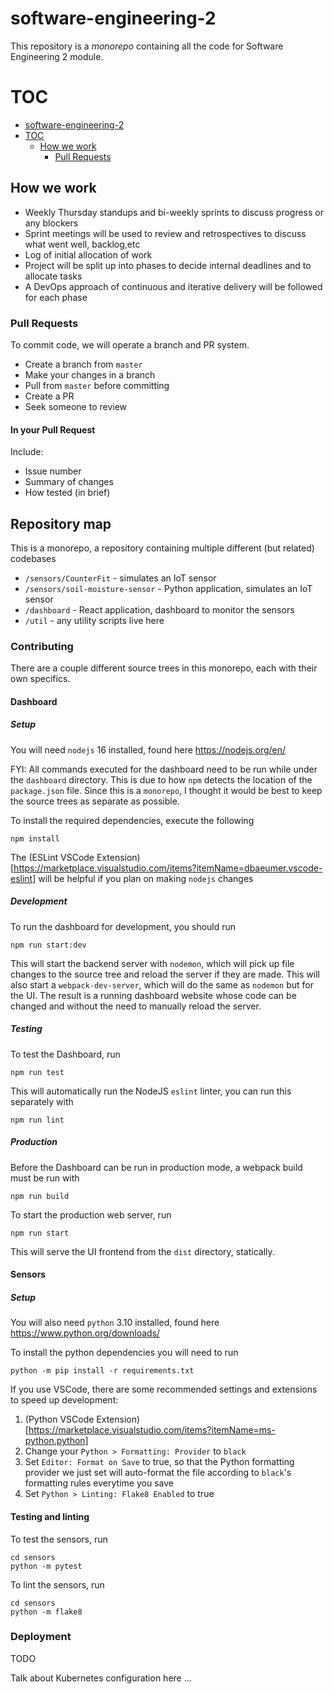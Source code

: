 # software-engineering-2

This repository is a _monorepo_ containing all the code for Software Engineering 2 module.

# TOC

  - [software-engineering-2](#software-engineering-2)
  - [TOC](#toc)
    - [How we work](#how-we-work)
      - [Pull Requests](#pull-requests)

## How we work

- Weekly Thursday standups and bi-weekly sprints to discuss progress or any blockers
- Sprint meetings will be used to review and retrospectives to discuss what went well, backlog,etc
- Log of initial allocation of work
- Project will be split up into phases to decide internal deadlines and to allocate tasks
- A DevOps approach of continuous and iterative delivery will be followed for each phase

### Pull Requests

To commit code, we will operate a branch and PR system. 

 - Create a branch from `master`
 - Make your changes in a branch
 - Pull from `master` before committing
 - Create a PR
 - Seek someone to review

#### In your Pull Request

Include:
 - Issue number
 - Summary of changes
 - How tested (in brief)
## Repository map
This is a monorepo, a repository containing multiple different (but related) codebases

 - `/sensors/CounterFit` - simulates an IoT sensor
 - `/sensors/soil-moisture-sensor` - Python application, simulates an IoT sensor
 - `/dashboard` - React application, dashboard to monitor the sensors
 - `/util` - any utility scripts live here

### Contributing

There are a couple different source trees in this monorepo, each with their own specifics.

#### Dashboard

##### Setup
You will need `nodejs` 16 installed, found here https://nodejs.org/en/

FYI: All commands executed for the dashboard need to be run while under the `dashboard` directory. This is due to how `npm` detects the location of the `package.json` file. Since this is a `monorepo`, I thought it would be best to keep the source trees as separate as possible.

To install the required dependencies, execute the following
```
npm install
```

The (ESLint VSCode Extension)[https://marketplace.visualstudio.com/items?itemName=dbaeumer.vscode-eslint] will be helpful if you plan on making `nodejs` changes

##### Development
To run the dashboard for development, you should run
```
npm run start:dev
```

This will start the backend server with `nodemon`, which will pick up file changes to the source tree and reload the server if they are made. This will also start a `webpack-dev-server`, which will do the same as `nodemon` but for the UI. The result is a running dashboard website whose code can be changed and without the need to manually reload the server.

##### Testing
To test the Dashboard, run
```
npm run test
```

This will automatically run the NodeJS `eslint` linter, you can run this separately with
```
npm run lint
```

##### Production
Before the Dashboard can be run in production mode, a webpack build must be run with
```
npm run build
```

To start the production web server, run
```
npm run start
```

This will serve the UI frontend from the `dist` directory, statically.

#### Sensors
##### Setup
You will also need `python` 3.10 installed, found here https://www.python.org/downloads/

To install the python dependencies you will need to run
```
python -m pip install -r requirements.txt
```

If you use VSCode, there are some recommended settings and extensions to speed up development:
 1. (Python VSCode Extension)[https://marketplace.visualstudio.com/items?itemName=ms-python.python]
 3. Change your `Python > Formatting: Provider` to `black`
 4. Set `Editor: Format on Save` to true, so that the Python formatting provider we just set will auto-format the file according to `black`'s formatting rules everytime you save
 5. Set `Python > Linting: Flake8 Enabled` to true

#### Testing and linting
To test the sensors, run
```
cd sensors
python -m pytest
```

To lint the sensors, run
```
cd sensors
python -m flake8
```

### Deployment

 TODO

Talk about Kubernetes configuration here ...

